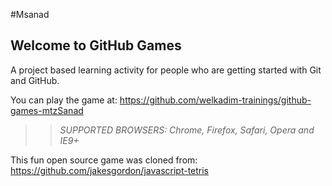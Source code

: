 #Msanad

## Welcome to GitHub Games

A project based learning activity for people who are getting started with Git and GitHub.

You can play the game at: https://github.com/welkadim-trainings/github-games-mtzSanad

> > _*SUPPORTED BROWSERS*: Chrome, Firefox, Safari, Opera and IE9+_

This fun open source game was cloned from: https://github.com/jakesgordon/javascript-tetris
